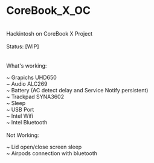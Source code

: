 # CoreBook_X_OC
<br/>
Hackintosh on CoreBook X Project<br/>
<br/>
Status: [WIP] <br/>
<br/><br/>
What's working:<br/>

~ Grapichs UHD650<br/>
~ Audio ALC269<br/>
~ Battery (AC detect delay and Service Notify persistent)<br/>
~ Trackpad SYNA3602<br/>
~ Sleep<br/>
~ USB Port<br/>
~ Intel Wifi<br/>
~ Intel Bluetooth<br/>
<br/>
Not Working:<br/>

~ Lid open/close screen sleep<br/>
~ Airpods connection with bluetooth<br/>
